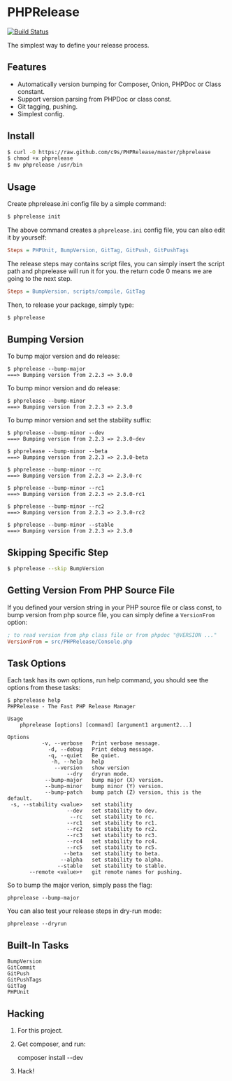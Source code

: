 PHPRelease
==========
[![Build Status](https://travis-ci.org/c9s/PHPRelease.png?branch=master)](https://travis-ci.org/c9s/PHPRelease)

The simplest way to define your release process.

Features
---------

- Automatically version bumping for Composer, Onion, PHPDoc or Class constant.
- Support version parsing from PHPDoc or class const.
- Git tagging, pushing.
- Simplest config.

Install
-------

```sh
$ curl -O https://raw.github.com/c9s/PHPRelease/master/phprelease
$ chmod +x phprelease
$ mv phprelease /usr/bin
```

Usage
-----

Create phprelease.ini config file by a simple command:


```sh
$ phprelease init
```

The above command creates a `phprelease.ini` config file, you can also edit it
by yourself:

```ini
Steps = PHPUnit, BumpVersion, GitTag, GitPush, GitPushTags
```

The release steps may contains script files, you can simply insert the script
path and phprelease will run it for you. the return code 0 means we are going
to the next step.

```ini
Steps = BumpVersion, scripts/compile, GitTag

```

Then, to release your package, simply type:

```sh
$ phprelease
```

Bumping Version
---------------

To bump major version and do release:

    $ phprelease --bump-major
    ===> Bumping version from 2.2.3 => 3.0.0

To bump minor version and do release:

    $ phprelease --bump-minor
    ===> Bumping version from 2.2.3 => 2.3.0

To bump minor version and set the stability suffix:

    $ phprelease --bump-minor --dev
    ===> Bumping version from 2.2.3 => 2.3.0-dev

    $ phprelease --bump-minor --beta
    ===> Bumping version from 2.2.3 => 2.3.0-beta

    $ phprelease --bump-minor --rc
    ===> Bumping version from 2.2.3 => 2.3.0-rc

    $ phprelease --bump-minor --rc1
    ===> Bumping version from 2.2.3 => 2.3.0-rc1

    $ phprelease --bump-minor --rc2
    ===> Bumping version from 2.2.3 => 2.3.0-rc2

    $ phprelease --bump-minor --stable
    ===> Bumping version from 2.2.3 => 2.3.0


Skipping Specific Step
--------------------------

```sh
$ phprelease --skip BumpVersion
```

Getting Version From PHP Source File
-------------------------------------

If you defined your version string in your PHP source file or class const, 
to bump version from php source file, you can simply define a `VersionFrom` option:


```ini
; to read version from php class file or from phpdoc "@VERSION ..."
VersionFrom = src/PHPRelease/Console.php
```


Task Options
------------

Each task has its own options, run help command, you should see the options from these tasks:

    $ phprelease help
    PHPRelease - The Fast PHP Release Manager

    Usage
        phprelease [options] [command] [argument1 argument2...]

    Options
               -v, --verbose   Print verbose message.
                 -d, --debug   Print debug message.
                 -q, --quiet   Be quiet.
                  -h, --help   help
                   --version   show version
                       --dry   dryrun mode.
                --bump-major   bump major (X) version.
                --bump-minor   bump minor (Y) version.
                --bump-patch   bump patch (Z) version, this is the default.
     -s, --stability <value>   set stability
                       --dev   set stability to dev.
                        --rc   set stability to rc.
                       --rc1   set stability to rc1.
                       --rc2   set stability to rc2.
                       --rc3   set stability to rc3.
                       --rc4   set stability to rc4.
                       --rc5   set stability to rc5.
                      --beta   set stability to beta.
                     --alpha   set stability to alpha.
                    --stable   set stability to stable.
           --remote <value>+   git remote names for pushing.


So to bump the major verion, simply pass the flag:

    phprelease --bump-major

You can also test your release steps in dry-run mode:

    phprelease --dryrun


Built-In Tasks
--------------

    BumpVersion
    GitCommit
    GitPush
    GitPushTags
    GitTag
    PHPUnit


Hacking
-------

1. For this project.

2. Get composer, and run:

    composer install --dev

3. Hack!


